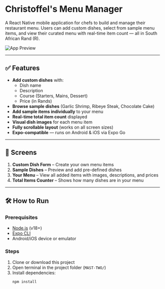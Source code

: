 # Christoffel's Menu Manager

A React Native mobile application for chefs to build and manage their restaurant menu. Users can add custom dishes, select from sample menu items, and view their curated menu with real-time item count — all in South African Rand (R).

![App Preview](https://via.placeholder.com/300x600?text=Menu+Manager+App) <!-- Optional: add real screenshot later -->

---

## ✅ Features

- **Add custom dishes** with:
  - Dish name
  - Description
  - Course (Starters, Mains, Dessert)
  - Price (in Rands)
- **Browse sample dishes** (Garlic Shrimp, Ribeye Steak, Chocolate Cake)
- **Add sample items individually** to your menu
- **Real-time total item count** displayed
- **Visual dish images** for each menu item
- **Fully scrollable layout** (works on all screen sizes)
- **Expo-compatible** — runs on Android & iOS via Expo Go

---

## 📱 Screens

1. **Custom Dish Form** – Create your own menu items  
2. **Sample Dishes** – Preview and add pre-defined dishes  
3. **Your Menu** – View all added items with images, descriptions, and prices  
4. **Total Items Counter** – Shows how many dishes are in your menu

---

## 🛠️ How to Run

### Prerequisites
- [Node.js](https://nodejs.org/) (v18+)
- [Expo CLI](https://docs.expo.dev/get-started/installation/)
- Android/iOS device or emulator

### Steps
1. Clone or download this project
2. Open terminal in the project folder (`MAST-TWO/`)
3. Install dependencies:
   ```bash
   npm install
